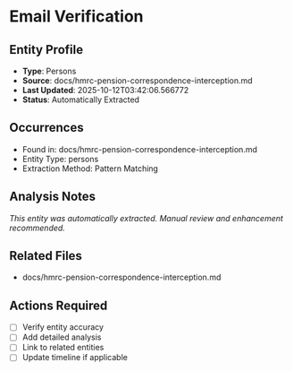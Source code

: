 # Email Verification

## Entity Profile
- **Type**: Persons
- **Source**: docs/hmrc-pension-correspondence-interception.md
- **Last Updated**: 2025-10-12T03:42:06.566772
- **Status**: Automatically Extracted

## Occurrences
- Found in: docs/hmrc-pension-correspondence-interception.md
- Entity Type: persons
- Extraction Method: Pattern Matching

## Analysis Notes
*This entity was automatically extracted. Manual review and enhancement recommended.*

## Related Files
- docs/hmrc-pension-correspondence-interception.md

## Actions Required
- [ ] Verify entity accuracy
- [ ] Add detailed analysis
- [ ] Link to related entities
- [ ] Update timeline if applicable
